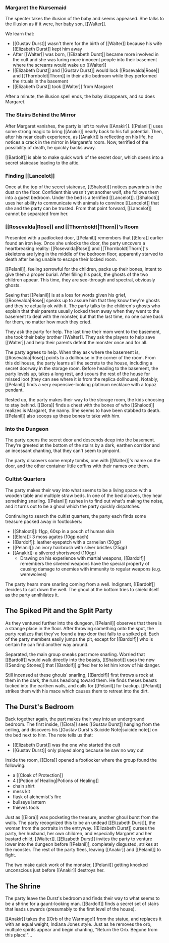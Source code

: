 ### Margaret the Nursemaid
The specter takes the illusion of the baby and seems appeased. She talks to the illusion as if it were, her baby son, [[Walter]].

We learn that:
- [[Gustav Durst]] wasn't there for the birth of [[Walter]] because his wife [[Elizabeth Durst]] kept him away
- After [[Walter]] was born, [[Elizabeth Durst]] became more involved in the cult and she was luring more innocent people into their basement where the screams would wake up [[Walter]]
- [[Elizabeth Durst]] and [[Gustav Durst]] would lock [[Rosevalda|Rose]] and [[Thornboldt|Thorn]] in their attic bedroom while they performed the rituals in the basement
- [[Elizabeth Durst]] took [[Walter]] from Margaret

After a minute, the illusion spell ends, the baby disappears, and so does Margaret.

### The Stairs Behind the Mirror
After Margaret vanishes, the party is left to revive [[Anakir]]. [[Pelanil]] uses some strong magic to bring [[Anakir]] nearly back to his full potential. Then, after his near death experience, as [[Anakir]] is reflecting on his life, he notices a crack in the mirror in Margaret's room. Now, terrified of the possibility of death, he quickly backs away.

[[Bardolf]] is able to make quick work of the secret door, which opens into a secret staircase leading to the attic.

### Finding [[Lancelot]]
Once at the top of the secret staircase, [[Shalooti]] notices pawprints in the dust on the floor. Confident this wasn't yet another wolf, she follows them into a guest bedroom. Under the bed is a terrified [[Lancelot]]. [[Shalooti]] uses her ability to communicate with animals to convince [[Lancelot]] that she and the party can be trusted. From that point forward, [[Lancelot]] cannot be separated from her.

### [[Rosevalda|Rose]] and [[Thornboldt|Thorn]]'s Room
Presented with a padlocked door, [[Pelanil]] remembers that [[Elora]] earlier found an iron key. Once she unlocks the door, the party uncovers a heartbreaking reality: [[Rosevalda|Rose]] and [[Thornboldt|Thorn]]'s skeletons are lying in the middle of the bedroom floor, apparently starved to death after being unable to escape their locked room.

[[Pelanil]], feeling sorrowful for the children, packs up their bones, intent to give them a proper burial. After filling his pack, the ghosts of the two children appear. This time, they are see-through and spectral, obviously ghosts.

Seeing that [[Pelanil]] is at a loss for words given his grief, [[Rosevalda|Rose]] speaks up to assure him that they know they're ghosts and they're actually ok with it. The party talks to the children's ghosts who explain that their parents usually locked them away when they went to the basement to deal with the monster, but that the last time, no one came back for them, no matter how much they cried.

They ask the party for help. The last time their mom went to the basement, she took their baby brother [[Walter]]. They ask the players to help save [[Walter]] and help their parents defeat the monster once and for all.

The party agrees to help. When they ask where the basement is, [[Rosevalda|Rose]] points to a dollhouse in the corner of the room. From this dollhouse, the party learns all the secrets to the house, including a secret doorway in the storage room. Before heading to the basement, the party levels up, takes a long rest, and scours the rest of the house for missed loot (they can see where it is from the replica dollhouse). Notably, [[Pelanil]] finds a very expensive-looking platinum necklace with a topaz pendant.

Rested up, the party makes their way to the storage room, the kids choosing to stay behind. [[Elora]] finds a chest with the bones of who [[Shalooti]] realizes is Margaret, the nanny. She seems to have been stabbed to death. [[Pelanil]] also scoops up these bones to take with him.

### Into the Dungeon
The party opens the secret door and descends deep into the basement. They're greeted at the bottom of the stairs by a dark, earthen corridor and an incessant chanting, that they can't seem to pinpoint.

The party discovers some empty tombs, one with [[Walter]]'s name on the door, and the other container little coffins with their names one them.

### Cultist Quarters
The party makes their way into what seems to be a living space with a wooden table and multiple straw beds. In one of the bed alcoves, they hear something snarling. [[Pelanil]] rushes in to find out what's making the noise, and it turns out to be a ghoul which the party quickly dispatches.

Continuing to search the cultist quarters, the party each finds some treasure packed away in footlockers:
- [[Shalooti]]: 11gp, 60sp in a pouch of human skin
- [[Elora]]: 3 moss agates (10gp each)
- [[Bardolf]]: leather eyepatch with a carnelian (50gp)
- [[Pelanil]]: an ivory hairbrush with silver bristles (25gp)
- [[Anakir]]: a silvered shortsword (110gp)
	- Drawing on his experience with martial weapons, [[Bardolf]] remembers the silvered weapons have the special property of causing damage to enemies with immunity to regular weapons (e.g. werewolves)

The party hears more snarling coming from a well. Indignant, [[Bardolf]] decides to spit down the well. The ghoul at the bottom tries to shield itself as the party annihilates it.

## The Spiked Pit and the Split Party
As they ventured further into the dungeon, [[Pelanil]] observes that there is a strange place in the floor. After throwing something onto the spot, the party realizes that they've found a trap door that falls to a spiked pit. Each of the party members easily jumps the pit, except for [[Bardolf]] who is certain he can find another way around.

Separated, the main group sneaks past more snarling. Worried that [[Bardolf]] would walk directly into the beasts, [[Shalooti]] uses the new [[Sending Stones]] that [[Bardolf]] gifted her to let him know of his danger.

Still incensed at these ghouls' snarling, [[Bardolf]] first throws a rock at them in the dark, the runs headlong toward them. He finds theses beasts tucked into the earthen walls, and calls for [[Pelanil]] for backup. [[Pelanil]] strikes them with his mace which causes them to retreat into the dirt.

## The Durst's Bedroom
Back together again, the part makes their way into an underground bedroom. The first inside, [[Elora]] sees [[Gustav Durst]] hanging from the ceiling, and discovers his [[Gustav Durst's Suicide Note|suicide note]]  on the bed next to him. The note tells us that:
- [[Elizabeth Durst]] was the one who started the cult
- [[Gustav Durst]] only played along because he saw no way out

Inside the room, [[Elora]] opened a footlocker where the group found the following:
- a [[Cloak of Protection]]
- 4 [[Potion of Healing|Potions of Healing]]
- chain shirt
- mess kit
- flask of alchemist's fire
- bullseye lantern
- thieves tools

Just as [[Elora]] was pocketing the treasure, another ghoul burst from the walls. The party recognized this to be an undead [[Elizabeth Durst]], the woman from the portraits in the entryway. [[Elizabeth Durst]] curses the party, her husband, her own children, and especially Margaret and her bastard child, [[Walter]]. [[Elizabeth Durst]] invites the party to venture lower into the dungeon before [[Pelanil]], completely disgusted, strikes at the monster. The rest of the party flees, leaving [[Anakir]] and [[Pelanil]] to fight.

The two make quick work of the monster, [[Pelanil]] getting knocked unconscious just before [[Anakir]] destroys her.

## The Shrine
The party leave the Durst's bedroom and finds their way to what seems to be a shrine for a gaunt-looking man. [[Bardolf]] finds a secret set of stairs that leads upwards (presumably to the first level of the house).

[[Anakir]] takes the [[Orb of the Warmage]] from the statue, and replaces it with an equal weight, Indiana Jones style. Just as he removes the orb, multiple spirits appear and begin chanting, "Return the Orb. Begone from this place!"...